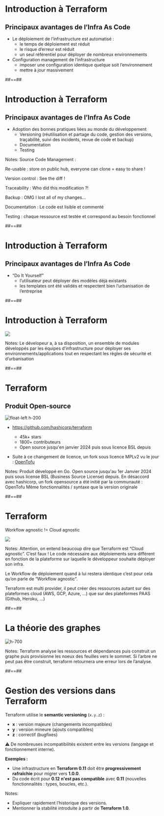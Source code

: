 
# Introduction à Terraform

## Principaux avantages de l’Infra As Code

* Le déploiement de l’infrastructure est automatisé :
  * le temps de déploiement est réduit
  * le risque d’erreur est réduit
  * un seul référentiel pour déployer de nombreux environnements
* Configuration management de l’infrastructure
  * imposer une configuration identique quelque soit l’environnement
  * mettre à jour massivement

##==##

# Introduction à Terraform

## Principaux avantages de l’Infra As Code

* Adoption des bonnes pratiques liées au monde du développement
  * Versioning (réutilisation et partage du code, gestion des versions, traçabilité, suivi des incidents, revue de code et backup)
  * Documentation
  * Testing

Notes:
Source Code Management :

Re-usable : store on public hub, everyone can clone = easy to share !

Version control : See the diff !

Traceability : Who did this modification ?!

Backup : OMG I lost all of my changes...

Documentation : Le code est lisible et commenté

Testing : chaque ressource est testée et correspond au besoin fonctionnel

##==##

# Introduction à Terraform

## Principaux avantages de l’Infra As Code

* “Do It Yourself”
  * l’utilisateur peut déployer des modèles déjà existants
  * les templates ont été validés et respectent bien l’urbanisation de l’entreprise

##==##

# Introduction à Terraform

![](./assets/images/g418fd663c2_0_203.png)

Notes:
Le dévelopeur a, à sa disposition, un ensemble de modules développés par les équipes d’infrastructure pour déployer ses environnements/applications tout en respectant les règles de sécurité et d’urbanisation

##==##

# Terraform

## Produit Open-source

![float-left h-200](./assets/images/g418fd663c2_0_224.png)

* <https://github.com/hashicorp/terraform>

  * 45k+ stars
  * 1800+ contributeurs
  * Open source jusqu'en janvier 2024 puis sous licence BSL depuis

* Suite à ce changement de licence, un fork sous licence MPLv2 vu le jour : [OpenTofu](https://opentofu.org)


Notes:
Produit développé en Go.
Open source jusqu'au 1er Janvier 2024 puis sous license BSL (Business Source License) depuis.
En désaccord avec hashicorp, un fork opensource a été initié par la communauté : OpenTofu
Même fonctionnalités / syntaxe que la version originale

##==##

<!-- .slide: class="flex-row"-->

# Terraform

Workflow agnostic != Cloud agnostic

![](./assets/images/g418fd663c2_0_213.png)

Notes:
Attention, on entend beaucoup dire que Terraform est “Cloud agnostic”. C’est faux ! Le code nécessaire aux déploiements sera différent en fonction de la plateforme sur laquelle le développeur souhaite déployer son infra.

Le Workflow de déploiement quand à lui restera identique c’est pour cela qu’on parle de “Workflow agnostic”.

Terraform est multi provider, il peut créer des ressources autant sur des plateformes cloud (AWS, GCP, Azure, …) que sur des plateformes PAAS (Github, Heroku, …)

##==##
<!-- .slide: class="flex-row"-->

# La théorie des graphes

![h-700](./assets/images/g418fd663c2_0_305.png)

Notes:
Terraform analyse les ressources et dépendances puis construit un graphe puis provisionne les noeux des feuilles vers le sommet. Si l’arbre ne peut pas être construit, terraform retournera une erreur lors de l’analyse.

##==##
<!-- .slide -->

# Gestion des versions dans Terraform

Terraform utilise le **semantic versioning** (`x.y.z`) :

- **x** : version majeure (changements incompatibles)
- **y** : version mineure (ajouts compatibles)
- **z** : correctif (bugfixes)

⚠️ De nombreuses incompatibilités existent entre les versions (langage et fonctionnement interne).

**Exemples :**
- Une infrastructure en **Terraform 0.11** doit être **progressivement rafraîchie** pour migrer vers **1.0.0**.
- Du code écrit pour **0.12** **n'est pas compatible** avec **0.11** (nouvelles fonctionnalités : types, boucles, etc.).

Notes:
- Expliquer rapidement l’historique des versions.
- Mentionner la stabilité introduite à partir de **Terraform 1.0**.
